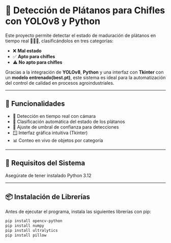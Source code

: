 # 🍌 Detección de Plátanos para Chifles con YOLOv8 y Python

Este proyecto permite detectar el estado de maduración de plátanos en tiempo real 🕵️‍♂️🍌, clasificándolos en tres categorías:

- ❌ **Mal estado**
- ✅ **Apto para chifles**
- ⚠️ **No apto para chifles**

Gracias a la integración de **YOLOv8**, **Python** y una interfaz con **Tkinter** con un **modelo entrenado(best.pt)**, este sistema es ideal para la automatización del control de calidad en procesos agroindustriales.

---

## 📸 Funcionalidades

- 🎥 Detección en tiempo real con cámara
- 🧠 Clasificación automática del estado de los plátanos
- 🎯 Ajuste de umbral de confianza para detecciones
- 🪟 Interfaz gráfica intuitiva (Tkinter)
- 📊 Conteo en vivo de objetos por categoría

---

## 🧰 Requisitos del Sistema

Asegúrate de tener instalado Python 3.12 

---

## 📦 Instalación de Librerías

Antes de ejecutar el programa, instala las siguientes librerías con pip:

```bash
pip install opencv-python
pip install numpy
pip install ultralytics
pip install pillow
